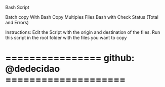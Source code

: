 Bash Script

Batch copy With Bash
Copy Multiples Files Bash with Check Status (Total and Errors)

Instructions: 
Edit the Script with the origin and destination of the files.
Run this script in the root folder with the files you want to copy
# ================ github: @dedecidao ==================== #
